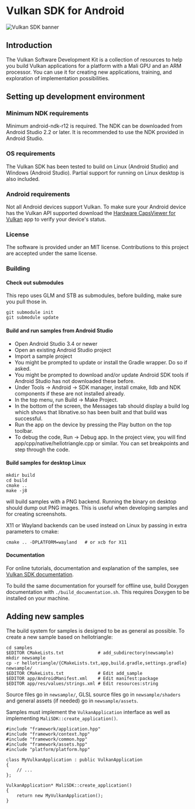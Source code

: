 # Vulkan SDK for Android

![Vulkan SDK banner](https://cloud.githubusercontent.com/assets/26139625/26449690/86b0f378-414b-11e7-8e64-3ee5eb0fdb97.jpg)

## Introduction

The Vulkan Software Development Kit is a collection of resources to help you build Vulkan applications
for a platform with a Mali GPU and an ARM processor.
You can use it for creating new applications, training, and exploration of implementation possibilities.

## Setting up development environment

### Minimum NDK requirements

Minimum android-ndk-r12 is required. The NDK can be downloaded from Android Studio 2.2 or later.
It is recommended to use the NDK provided in Android Studio.

### OS requirements

The Vulkan SDK has been tested to build on Linux (Android Studio) and Windows (Android Studio).
Partial support for running on Linux desktop is also included.

### Android requirements

Not all Android devices support Vulkan. To make sure your Android device has the Vulkan API supported download the [Hardware CapsViewer for Vulkan](https://play.google.com/store/apps/details?id=de.saschawillems.vulkancapsviewer&hl=en) app to verify your device's status.

### License

The software is provided under an MIT license. Contributions to this project are accepted under the same license.

### Building

#### Check out submodules

This repo uses GLM and STB as submodules, before building, make sure you pull those in.

```
git submodule init
git submodule update
```

#### Build and run samples from Android Studio

  - Open Android Studio 3.4 or newer
  - Open an existing Android Studio project
  - Import a sample project
  - You might be prompted to update or install the Gradle wrapper. Do so if asked.
  - You might be prompted to download and/or update Android SDK tools if Android Studio has not downloaded these before.
  - Under Tools -> Android -> SDK manager, install cmake, lldb and NDK components if these are not installed already.
  - In the top menu, run Build -> Make Project.
  - In the bottom of the screen, the Messages tab should display a build log which shows that libnative.so has been built and that build was successful.
  - Run the app on the device by pressing the Play button on the top toolbar.
  - To debug the code, Run -> Debug app. In the project view, you will find app/cpp/native/hellotriangle.cpp or similar. You can set breakpoints and step through the code.

#### Build samples for desktop Linux

```
mkdir build
cd build
cmake ..
make -j8
```
will build samples with a PNG backend. Running the binary on desktop should dump out PNG images.
This is useful when developing samples and for creating screenshots.

X11 or Wayland backends can be used instead on Linux by passing in extra parameters to cmake:

```
cmake .. -DPLATFORM=wayland   # or xcb for X11
```

#### Documentation

For online tutorials, documentation and explanation of the samples,
see [Vulkan SDK documentation](https://arm-software.github.io/vulkan-sdk/).

To build the same documentation for yourself for offline use, build Doxygen documentation with `./build_documentation.sh`.
This requires Doxygen to be installed on your machine.

## Adding new samples

The build system for samples is designed to be as general as possible. To create a new sample based on hellotriangle:

```
cd samples
$EDITOR CMakeLists.txt             # add_subdirectory(newsample)
mkdir newsample
cp -r hellotriangle/{CMakeLists.txt,app,build.gradle,settings.gradle} newsample/
$EDITOR CMakeLists.txt             # Edit add_sample
$EDITOR app/AndroidManifest.xml    # Edit manifest:package
$EDITOR app/res/values/strings.xml # Edit resources:string
```

Source files go in `newsample/`,
GLSL source files go in `newsample/shaders` and general assets (if needed) go in
`newsample/assets`.

Samples must implement the `VulkanApplication` interface as well as implementing `MaliSDK::create_application()`.
```
#include "framework/application.hpp"
#include "framework/context.hpp"
#include "framework/common.hpp"
#include "framework/assets.hpp"
#include "platform/platform.hpp"

class MyVulkanApplication : public VulkanApplication
{
    // ...
};

VulkanApplication* MaliSDK::create_application()
{
    return new MyVulkanApplication();
}
```

